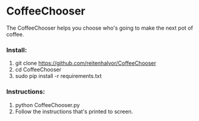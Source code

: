# CoffeeChooser
The CoffeeChooser helps you choose who's going to make the next pot of coffee.

### Install:
1. git clone https://github.com/reitenhalvor/CoffeeChooser
2. cd CoffeeChooser
3. sudo pip install -r requirements.txt

### Instructions:
1. python CoffeeChooser.py
2. Follow the instructions that's printed to screen.
